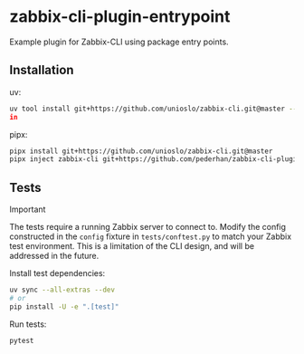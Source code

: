 # zabbix-cli-plugin-entrypoint

Example plugin for Zabbix-CLI using package entry points.

## Installation

uv:

```bash
uv tool install git+https://github.com/unioslo/zabbix-cli.git@master --with git+https://github.com/pederhan/zabbix-cli-plugin-entrypoint.git@ma
in
```

pipx:

```bash
pipx install git+https://github.com/unioslo/zabbix-cli.git@master
pipx inject zabbix-cli git+https://github.com/pederhan/zabbix-cli-plugin-entrypoint.git@main
```

## Tests

> [!IMPORTANT]
> The tests require a running Zabbix server to connect to. Modify the config constructed in the `config` fixture in `tests/conftest.py` to match your Zabbix test environment. This is a limitation of the CLI design, and will be addressed in the future.

Install test dependencies:

```bash
uv sync --all-extras --dev
# or
pip install -U -e ".[test]"
```

Run tests:

```bash
pytest
```
